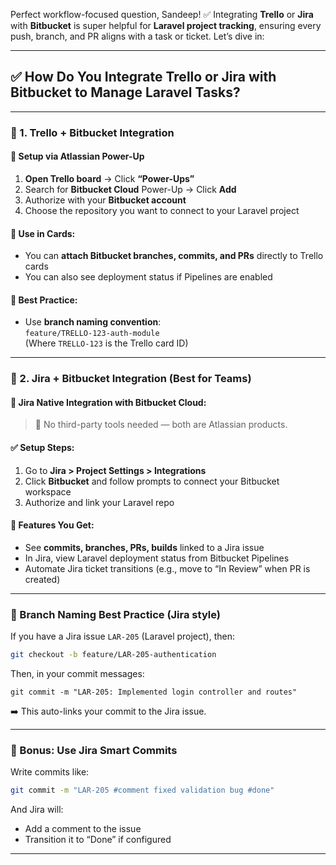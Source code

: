 Perfect workflow-focused question, Sandeep! ✅ Integrating **Trello** or **Jira** with **Bitbucket** is super helpful for **Laravel project tracking**, ensuring every push, branch, and PR aligns with a task or ticket. Let’s dive in:

---

## ✅ How Do You Integrate Trello or Jira with Bitbucket to Manage Laravel Tasks?

---

### 🧩 1. **Trello + Bitbucket Integration**

#### 🔧 Setup via Atlassian Power-Up

1. **Open Trello board** → Click **“Power-Ups”**
2. Search for **Bitbucket Cloud** Power-Up → Click **Add**
3. Authorize with your **Bitbucket account**
4. Choose the repository you want to connect to your Laravel project

#### 🔗 Use in Cards:

- You can **attach Bitbucket branches, commits, and PRs** directly to Trello cards
- You can also see deployment status if Pipelines are enabled

#### 🌱 Best Practice:

- Use **branch naming convention**:  
  `feature/TRELLO-123-auth-module`  
  (Where `TRELLO-123` is the Trello card ID)

---

### 🧠 2. **Jira + Bitbucket Integration (Best for Teams)**

#### 🧰 Jira Native Integration with Bitbucket Cloud:

> 🧩 No third-party tools needed — both are Atlassian products.

#### ✅ Setup Steps:

1. Go to **Jira > Project Settings > Integrations**
2. Click **Bitbucket** and follow prompts to connect your Bitbucket workspace
3. Authorize and link your Laravel repo

#### 🚀 Features You Get:

- See **commits, branches, PRs, builds** linked to a Jira issue
- In Jira, view Laravel deployment status from Bitbucket Pipelines
- Automate Jira ticket transitions (e.g., move to “In Review” when PR is created)

---

### 🧠 Branch Naming Best Practice (Jira style)

If you have a Jira issue `LAR-205` (Laravel project), then:

```bash
git checkout -b feature/LAR-205-authentication
```

Then, in your commit messages:

```
git commit -m "LAR-205: Implemented login controller and routes"
```

➡️ This auto-links your commit to the Jira issue.

---

### 🤖 Bonus: Use Jira Smart Commits

Write commits like:

```bash
git commit -m "LAR-205 #comment fixed validation bug #done"
```

And Jira will:
- Add a comment to the issue
- Transition it to “Done” if configured

---
